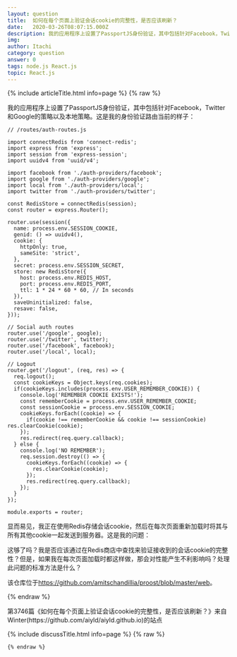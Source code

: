 ```yaml
---
layout: question
title:  如何在每个页面上验证会话cookie的完整性，是否应该刷新？
date:   2020-03-26T08:07:15.000Z
description: 我的应用程序上设置了PassportJS身份验证，其中包括针对Facebook，Twitter和Google的策略以及本地策略。这是我的身份验证路由当前的...
img: 
author: Itachi
category: question
answer: 0
tags: node.js React.js
topic: React.js
---
```

<div class="article-root">
  <div class="article">
    {% include articleTitle.html info=page %}
    {% raw %}
    <div class="article-content"><p><font style="vertical-align: inherit;"><font style="vertical-align: inherit;">我的应用程序上设置了PassportJS身份验证，其中包括针对Facebook，Twitter和Google的策略以及本地策略。</font><font style="vertical-align: inherit;">这是我的身份验证路由当前的样子：</font></font></p>

<pre><code>// /routes/auth-routes.js<font></font>
<font></font>
import connectRedis from 'connect-redis';<font></font>
import express from 'express';<font></font>
import session from 'express-session';<font></font>
import uuidv4 from 'uuid/v4';<font></font>
<font></font>
import facebook from './auth-providers/facebook';<font></font>
import google from './auth-providers/google';<font></font>
import local from './auth-providers/local';<font></font>
import twitter from './auth-providers/twitter';<font></font>
<font></font>
const RedisStore = connectRedis(session);<font></font>
const router = express.Router();<font></font>
<font></font>
router.use(session({<font></font>
  name: process.env.SESSION_COOKIE,<font></font>
  genid: () =&gt; uuidv4(),<font></font>
  cookie: {<font></font>
    httpOnly: true,<font></font>
    sameSite: 'strict',<font></font>
  },<font></font>
  secret: process.env.SESSION_SECRET,<font></font>
  store: new RedisStore({<font></font>
    host: process.env.REDIS_HOST,<font></font>
    port: process.env.REDIS_PORT,<font></font>
    ttl: 1 * 24 * 60 * 60, // In seconds<font></font>
  }),<font></font>
  saveUninitialized: false,<font></font>
  resave: false,<font></font>
}));<font></font>
<font></font>
// Social auth routes<font></font>
router.use('/google', google);<font></font>
router.use('/twitter', twitter);<font></font>
router.use('/facebook', facebook);<font></font>
router.use('/local', local);<font></font>
<font></font>
// Logout<font></font>
router.get('/logout', (req, res) =&gt; {<font></font>
  req.logout();<font></font>
  const cookieKeys = Object.keys(req.cookies);<font></font>
  if(cookieKeys.includes(process.env.USER_REMEMBER_COOKIE)) {<font></font>
    console.log('REMEMBER COOKIE EXISTS!');<font></font>
    const rememberCookie = process.env.USER_REMEMBER_COOKIE;<font></font>
    const sessionCookie = process.env.SESSION_COOKIE;<font></font>
    cookieKeys.forEach((cookie) =&gt; {<font></font>
      if(cookie !== rememberCookie &amp;&amp; cookie !== sessionCookie) res.clearCookie(cookie);<font></font>
    });<font></font>
    res.redirect(req.query.callback);<font></font>
  } else {<font></font>
    console.log('NO REMEMBER');<font></font>
    req.session.destroy(() =&gt; {<font></font>
      cookieKeys.forEach((cookie) =&gt; {<font></font>
        res.clearCookie(cookie);<font></font>
      });<font></font>
      res.redirect(req.query.callback);<font></font>
    });<font></font>
  }<font></font>
});<font></font>
<font></font>
module.exports = router;<font></font>
</code></pre>

<p><font style="vertical-align: inherit;"><font style="vertical-align: inherit;">显而易见，我正在使用Redis存储会话cookie，然后在每次页面重新加载时将其与所有其他cookie一起发送到服务器。</font><font style="vertical-align: inherit;">这是我的问题：</font></font></p>

<p><font style="vertical-align: inherit;"><font style="vertical-align: inherit;">这够了吗？</font><font style="vertical-align: inherit;">我是否应该通过在Redis商店中查找来验证接收到的会话cookie的完整性？</font><font style="vertical-align: inherit;">但是，如果我在每次页面加载时都这样做，那会对性能产生不利影响吗？</font><font style="vertical-align: inherit;">处理此问题的标准方法是什么？</font></font></p>

<p><font style="vertical-align: inherit;"><font style="vertical-align: inherit;">该仓库位于</font></font><a href="https://github.com/amitschandillia/proost/blob/master/web" rel="nofollow noreferrer"><font style="vertical-align: inherit;"><font style="vertical-align: inherit;">https://github.com/amitschandillia/proost/blob/master/web</font></font></a><font style="vertical-align: inherit;"><font style="vertical-align: inherit;">。</font></font></p></div>
    {% endraw %}
  </div>
  <p class="winter_mark">第3746篇《如何在每个页面上验证会话cookie的完整性，是否应该刷新？》来自Winter(https://github.com/aiyld/aiyld.github.io)的站点</p>
  <div class="discuss-wrapper">
    {% include discussTitle.html info=page %}
    {% raw %}
    
    {% endraw %}
  </div>
<div>
